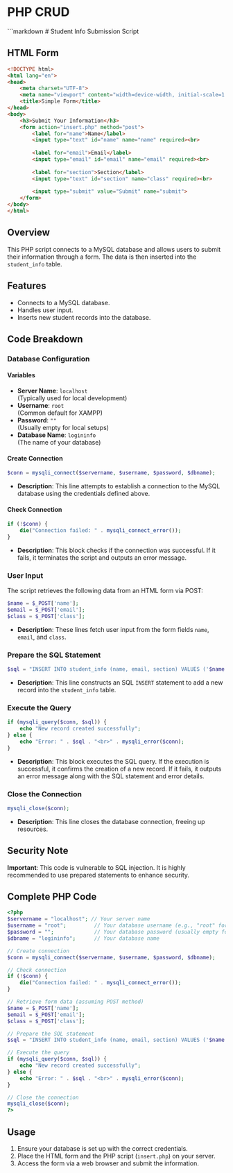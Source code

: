 <h1> PHP CRUD </h1>
```markdown
# Student Info Submission Script

## HTML Form
```html
<!DOCTYPE html>
<html lang="en">
<head>
    <meta charset="UTF-8">
    <meta name="viewport" content="width=device-width, initial-scale=1.0">
    <title>Simple Form</title>
</head>
<body>
    <h3>Submit Your Information</h3>
    <form action="insert.php" method="post">
        <label for="name">Name</label>
        <input type="text" id="name" name="name" required><br>
        
        <label for="email">Email</label>
        <input type="email" id="email" name="email" required><br>
        
        <label for="section">Section</label>
        <input type="text" id="section" name="class" required><br>
        
        <input type="submit" value="Submit" name="submit">
    </form>
</body>
</html>
```

## Overview
This PHP script connects to a MySQL database and allows users to submit their information through a form. The data is then inserted into the `student_info` table.

## Features
- Connects to a MySQL database.
- Handles user input.
- Inserts new student records into the database.

## Code Breakdown

### Database Configuration

#### Variables
- **Server Name**: `localhost`  
  (Typically used for local development)
- **Username**: `root`  
  (Common default for XAMPP)
- **Password**: `""`  
  (Usually empty for local setups)
- **Database Name**: `logininfo`  
  (The name of your database)

#### Create Connection
```php
$conn = mysqli_connect($servername, $username, $password, $dbname);
```
- **Description**: This line attempts to establish a connection to the MySQL database using the credentials defined above.

#### Check Connection
```php
if (!$conn) {
    die("Connection failed: " . mysqli_connect_error());
}
```
- **Description**: This block checks if the connection was successful. If it fails, it terminates the script and outputs an error message.

### User Input
The script retrieves the following data from an HTML form via POST:
```php
$name = $_POST['name'];
$email = $_POST['email'];
$class = $_POST['class'];
```
- **Description**: These lines fetch user input from the form fields `name`, `email`, and `class`.

### Prepare the SQL Statement
```php
$sql = "INSERT INTO student_info (name, email, section) VALUES ('$name', '$email', '$class')";
```
- **Description**: This line constructs an SQL `INSERT` statement to add a new record into the `student_info` table.

### Execute the Query
```php
if (mysqli_query($conn, $sql)) {
    echo "New record created successfully";
} else {
    echo "Error: " . $sql . "<br>" . mysqli_error($conn);
}
```
- **Description**: This block executes the SQL query. If the execution is successful, it confirms the creation of a new record. If it fails, it outputs an error message along with the SQL statement and error details.

### Close the Connection
```php
mysqli_close($conn);
```
- **Description**: This line closes the database connection, freeing up resources.

## Security Note
**Important**: This code is vulnerable to SQL injection. It is highly recommended to use prepared statements to enhance security.

## Complete PHP Code
```php
<?php
$servername = "localhost"; // Your server name
$username = "root";         // Your database username (e.g., "root" for XAMPP)
$password = "";             // Your database password (usually empty for XAMPP)
$dbname = "logininfo";      // Your database name

// Create connection
$conn = mysqli_connect($servername, $username, $password, $dbname);

// Check connection
if (!$conn) {
    die("Connection failed: " . mysqli_connect_error());
}

// Retrieve form data (assuming POST method)
$name = $_POST['name'];
$email = $_POST['email'];
$class = $_POST['class'];

// Prepare the SQL statement
$sql = "INSERT INTO student_info (name, email, section) VALUES ('$name', '$email', '$class')";

// Execute the query
if (mysqli_query($conn, $sql)) {
    echo "New record created successfully";
} else {
    echo "Error: " . $sql . "<br>" . mysqli_error($conn);
}

// Close the connection
mysqli_close($conn);
?>
```

## Usage
1. Ensure your database is set up with the correct credentials.
2. Place the HTML form and the PHP script (`insert.php`) on your server.
3. Access the form via a web browser and submit the information.
